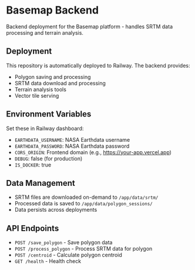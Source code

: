 # Basemap Backend

Backend deployment for the Basemap platform - handles SRTM data processing and terrain analysis.

## Deployment

This repository is automatically deployed to Railway. The backend provides:

- Polygon saving and processing
- SRTM data download and processing
- Terrain analysis tools
- Vector tile serving

## Environment Variables

Set these in Railway dashboard:

- `EARTHDATA_USERNAME`: NASA Earthdata username
- `EARTHDATA_PASSWORD`: NASA Earthdata password  
- `CORS_ORIGIN`: Frontend domain (e.g., https://your-app.vercel.app)
- `DEBUG`: false (for production)
- `IS_DOCKER`: true

## Data Management

- SRTM files are downloaded on-demand to `/app/data/srtm/`
- Processed data is saved to `/app/data/polygon_sessions/`
- Data persists across deployments

## API Endpoints

- `POST /save_polygon` - Save polygon data
- `POST /process_polygon` - Process SRTM data for polygon
- `POST /centroid` - Calculate polygon centroid
- `GET /health` - Health check